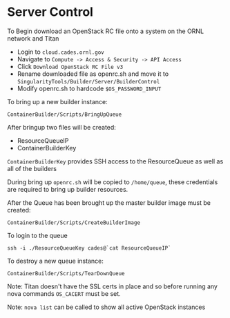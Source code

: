 # Server Control

To Begin download an OpenStack RC file onto a system on the ORNL network and Titan
* Login to `cloud.cades.ornl.gov`
* Navigate to `Compute -> Access & Security -> API Access`
* Click `Download OpenStack RC File v3`
* Rename downloaded file as openrc.sh and move it to `SingularityTools/Builder/Server/BuilderControl`
* Modify openrc.sh to hardcode `$OS_PASSWORD_INPUT`

To bring up a new builder instance:
```
ContainerBuilder/Scripts/BringUpQueue
```
After bringup two files will be created:
 * ResourceQueueIP
 * ContainerBuilderKey

 `ContainerBuilderKey` provides SSH access to the ResourceQueue as well as all of the builders

During bring up `openrc.sh` will be copied to `/home/queue`, these credentials are required to bring up builder resources.

After the Queue has been brought up the master builder image must be created:
```
ContainerBuilder/Scripts/CreateBuilderImage
```


To login to the queue
```
ssh -i ./ResourceQueueKey cades@`cat ResourceQueueIP`
```

To destroy a new queue instance:
```
ContainerBuilder/Scripts/TearDownQueue
```

Note: Titan doesn't have the SSL certs in place and so before running any nova commands `OS_CACERT` must be set.

Note: `nova list` can be called to show all active OpenStack instances
